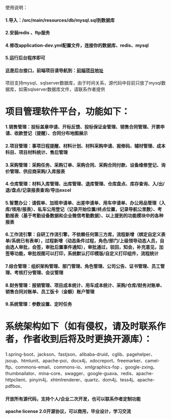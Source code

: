 使用说明：
#### 1.导入：/src/main/resources/db/mysql.sql到数据库<br/>
#### 2.安装redis 、ftp服务
#### 4.修改application-dev.yml配置文件，连接你的数据库、redis、mysql
#### 5.运行后台程序即可

#### 这是后台接口，前端项目请导航到：<a href='#' title='正在整理上传'>前端项目地址</a>
项目支持mysql、sqlserver数据库，由于时间关系，源代码中目前只放了mysql数据库，如需sqlserver数据库文件，请联系作者提供

项目管理软件平台，功能如下：
====================

#### 1.销售管理：投标盖章申请、开标反馈、投标保证金管理、销售合同管理、开票申请、收款登记（提醒）、合同分布地图展示

#### 2.项目管理：事项日程提醒、材料计划、材料采购申请、报修码、辅材管理、成本科目、项目材料统计、售后管理

#### 3.采购管理：采购任务、采购订单、采购合同、采购合同付款、设备维修登记、询价管理、供应商采购/入库报表

#### 4.仓库管理：材料入库管理、出库管理、退库管理、仓库盘点、库存查询、入/出/退/盘点/记录报表查询/导出excel

#### 5.智慧办公：请假单、加班申请单、出差申请单、用车申请单、办公用品管理（入库/领用/报表）、私车公用登记（记录开始位置/终点位置，记录导航公里数）、考勤报表（基于考勤设备数据和企业微信考勤数据）、以上提到的功能模块中的各种报表

#### 6.**工作流引擎**：自研工作流引擎，不依赖任何第三方库，流程新增（绑定自定义表单/系统已有表单），过程新增（动态条件过程，角色/部门/上级领导动态人员，自由选人审批，会签，审批后置事件通知），审批通过，驳回，知会，补充意见，加签等功能，审批视图可以打印，系统默认打印模版/自定义打印组件，流程统计

#### 7.综合管理：组织架构管理、部门管理、角色管理、公司公告、证书管理、员工管理、考核打分管理、会议管理

#### 8.财务管理：报销管理、项目成本统计、用车成本统计、采购/仓库/财务对账单、销售合同对账单、员工饭卡（金额）账户管理

#### 9.系统管理：参数设置、定时任务

系统架构如下（如有侵权，请及时联系作者，作者收到后将及时更换开源库）：
====
1.spring-boot、jackson、fastjson、alibaba-druid、cglib、pagehelper、jsoup、htmlunit、apache-poi、docx4j、xdocreport、freemarker、camel-ftp、commons-email、commons-io、xmlgraphics-fop
、google-zxing、thumbnailator、mina-core、swagger、google-guava、redis、apache-httpclient、pinyin4j、xhtmlrenderer、quartz、dom4j、tess4j、apache-pdfbox、

#### 开放所有源代码，支持个人/企业二次开发，也可以联系作者定制功能

#### apache license 2.0开源协议，可以商用，毕业设计，学习交流